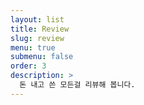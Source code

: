 ```yaml
---
layout: list
title: Review
slug: review
menu: true
submenu: false
order: 3
description: >
  돈 내고 쓴 모든걸 리뷰해 봅니다.
---
```

